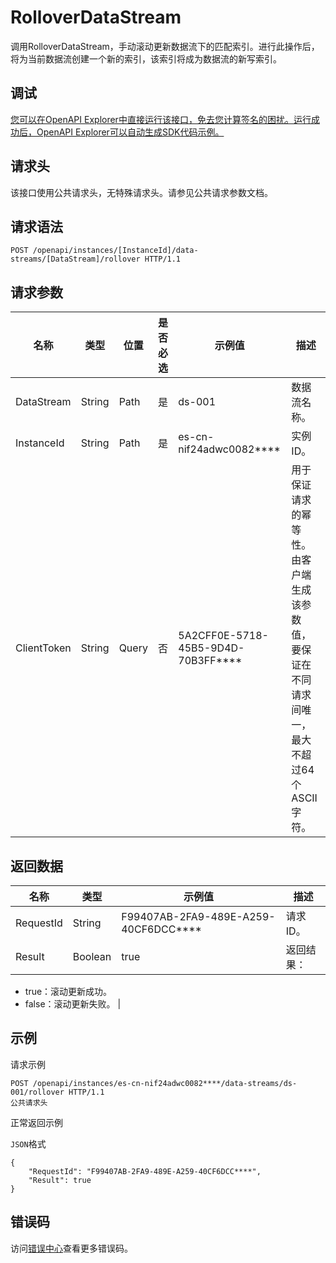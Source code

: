# RolloverDataStream

调用RolloverDataStream，手动滚动更新数据流下的匹配索引。进行此操作后，将为当前数据流创建一个新的索引，该索引将成为数据流的新写索引。

## 调试

[您可以在OpenAPI Explorer中直接运行该接口，免去您计算签名的困扰。运行成功后，OpenAPI Explorer可以自动生成SDK代码示例。](https://api.aliyun.com/#product=elasticsearch&api=RolloverDataStream&type=ROA&version=2017-06-13)

## 请求头

该接口使用公共请求头，无特殊请求头。请参见公共请求参数文档。

## 请求语法

```
POST /openapi/instances/[InstanceId]/data-streams/[DataStream]/rollover HTTP/1.1
```

## 请求参数

|名称|类型|位置|是否必选|示例值|描述|
|--|--|--|----|---|--|
|DataStream|String|Path|是|ds-001|数据流名称。 |
|InstanceId|String|Path|是|es-cn-nif24adwc0082\*\*\*\*|实例ID。 |
|ClientToken|String|Query|否|5A2CFF0E-5718-45B5-9D4D-70B3FF\*\*\*\*|用于保证请求的幂等性。由客户端生成该参数值，要保证在不同请求间唯一，最大不超过64个ASCII字符。 |

## 返回数据

|名称|类型|示例值|描述|
|--|--|---|--|
|RequestId|String|F99407AB-2FA9-489E-A259-40CF6DCC\*\*\*\*|请求ID。 |
|Result|Boolean|true|返回结果：

 -   true：滚动更新成功。
-   false：滚动更新失败。 |

## 示例

请求示例

```
POST /openapi/instances/es-cn-nif24adwc0082****/data-streams/ds-001/rollover HTTP/1.1
公共请求头
```

正常返回示例

`JSON`格式

```
{
    "RequestId": "F99407AB-2FA9-489E-A259-40CF6DCC****",
    "Result": true
}
```

## 错误码

访问[错误中心](https://error-center.aliyun.com/status/product/elasticsearch)查看更多错误码。


